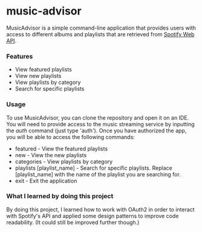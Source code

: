 # music-advisor

MusicAdvisor is a simple command-line application that provides users with access to different albums and playlists that are retrieved from [Spotify Web API](https://developer.spotify.com/documentation/web-api/).

### Features
- View featured playlists
- View new playlists
- View playlists by category
- Search for specific playlists

### Usage
To use MusicAdvisor, you can clone the repository and open it on an IDE.
You will need to provide access to the music streaming service by inputting the _auth_ command (just type 'auth').
Once you have authorized the app, you will be able to access the following commands:

- featured - View the featured playlists
- new - View the new playlists
- categories - View playlists by category
- playlists [playlist_name] - Search for specific playlists. Replace [playlist_name] with the name of the playlist you are searching for.
- exit - Exit the application

### What I learned by doing this project
By doing this project, I learned how to work with OAuth2 in order to interact with Spotify's API and applied some design patterns to improve code readability. (It could still be improved further though.)